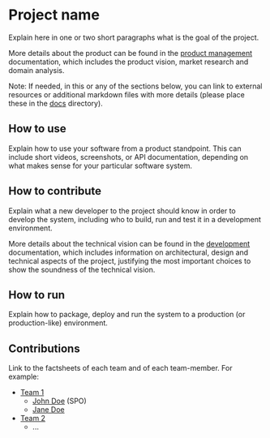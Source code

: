 # Project name

Explain here in one or two short paragraphs what is the goal of the project.

More details about the product can be found in the [product management](docs/product.md) documentation, which includes the product vision, market research and domain analysis.
 
Note: If needed, in this or any of the sections below, you can link to external resources or additional markdown files with more details (please place these in the [docs](docs/) directory).


## How to use

Explain how to use your software from a product standpoint. This can include short videos, screenshots, or API documentation, depending on what makes sense for your particular software system.


## How to contribute

Explain what a new developer to the project should know in order to develop the system, including who to build, run and test it in a development environment. 

More details about the technical vision can be found in the [development](docs/development.md) documentation, which includes information on architectural, design and technical aspects of the project, justifying the most important choices to show the soundness of the technical vision.


## How to run

Explain how to package, deploy and run the system to a production (or production-like) environment. 


## Contributions

Link to the factsheets of each team and of each team-member. For example:

 * [Team 1](factsheets/team1.md)
   * [John Doe](factsheets/john_doe.md) (SPO)
   * [Jane Doe](factsheets/jane_doe.md)
 * [Team 2](factsheets/team2.md)
   * ...


